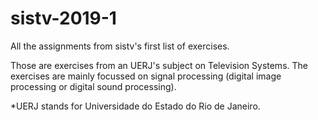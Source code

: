 # sistv-2019-1
All the assignments from sistv's first list of exercises.

Those are exercises from an UERJ's subject on Television Systems.
The exercises are mainly focussed on signal processing (digital image processing or digital sound processing).

*UERJ stands for Universidade do Estado do Rio de Janeiro.
